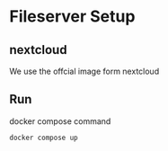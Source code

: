 
# Fileserver Setup

## nextcloud
We use the offcial image form nextcloud 

## Run
docker compose command
```bash
docker compose up
```
